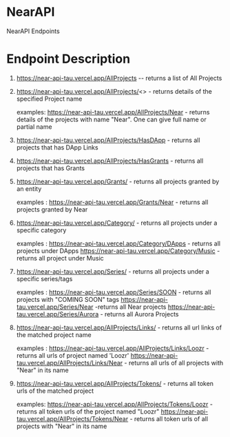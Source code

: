 # NearAPI
 NearAPI Endpoints

# Endpoint Description
1. https://near-api-tau.vercel.app/AllProjects   -- returns a list of All Projects 

2. https://near-api-tau.vercel.app/AllProjects/<<projectname>> - returns details of the specified Project name

    examples:
    https://near-api-tau.vercel.app/AllProjects/Near - returns details of the projects with name "Near". One can give full name or partial name

3. https://near-api-tau.vercel.app/AllProjects/HasDApp - returns all projects that has DApp Links

4. https://near-api-tau.vercel.app/AllProjects/HasGrants - returns all projects that has Grants

5. https://near-api-tau.vercel.app/Grants/<providername> - returns all projects granted by an entity

   examples : 
   https://near-api-tau.vercel.app/Grants/Near - returns all projects granted by Near

6. https://near-api-tau.vercel.app/Category/<categoryname> - returns all projects under a specific category

   examples :
   https://near-api-tau.vercel.app/Category/DApps - returns all projects under DApps
   https://near-api-tau.vercel.app/Category/Music - returns all project under Music

7. https://near-api-tau.vercel.app/Series/<seriesname>  - returns all projects under a specific series/tags

   examples :
   https://near-api-tau.vercel.app/Series/SOON - returns all projects with "COMING SOON" tags
   https://near-api-tau.vercel.app/Series/Near -returns all Near projects
   https://near-api-tau.vercel.app/Series/Aurora - returns all Aurora Projects

8. https://near-api-tau.vercel.app/AllProjects/Links/<projectname> - returns all url links of the matched project name

   examples :
    https://near-api-tau.vercel.app/AllProjects/Links/Loozr - returns all urls of project named 'Loozr'
    https://near-api-tau.vercel.app/AllProjects/Links/Near - returns all urls of all projects with "Near" in its name

9. https://near-api-tau.vercel.app/AllProjects/Tokens/<projectname> - returns all token urls of the matched project

    examples:
    https://near-api-tau.vercel.app/AllProjects/Tokens/Loozr - returns all token urls of the project named "Loozr"
     https://near-api-tau.vercel.app/AllProjects/Tokens/Near - returns all token urls of all projects with "Near" in its name    

